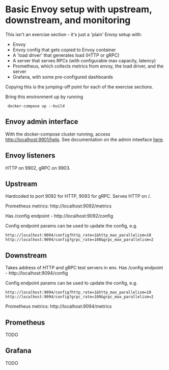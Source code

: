 # Basic Envoy setup with upstream, downstream, and monitoring

This isn't an exercise section - it's just a 'plain' Envoy setup with:
  * Envoy 
  * Envoy config that gets copied to Envoy container
  * A 'load driver' that generates load (HTTP or gRPC)
  * A server that serves RPCs (with configurable max capacity, latency)
  * Prometheus, which collects metrics from envoy, the load driver, and the server
  * Grafana, with some pre-configured dashboards

Copying this is the jumping-off point for each of the exercise sections.

Bring this environment up by running 

```
 docker-compose up --build
```

## Envoy admin interface

With the docker-compose cluster running, access [http://localhost:9901/help](http://localhost:9901/help).
See documentation on the admin inteeface [here](https://www.envoyproxy.io/docs/envoy/latest/operations/admin).

## Envoy listeners
HTTP on 9902, gRPC on 9903.

## Upstream

Hardcoded to port 9092 for HTTP, 9093 for gRPC.
Serves HTTP on /.

Prometheus metrics: http://localhost:9092/metrics

Has /config endpoint - http://localhost:9092/config

Config endpoint params can be used to update the config, e.g.

```
http://localhost:9094/config?http_rate=1&http_max_parallelism=10
http://localhost:9094/config?grpc_rate=100&grpc_max_parallelism=2
```

## Downstream

Takes address of HTTP and gRPC test servers in env.
Has /config endpoint - http://localhost:9094/config

Config endpoint params can be used to update the config, e.g.

```
http://localhost:9094/config?http_rate=1&http_max_parallelism=10
http://localhost:9094/config?grpc_rate=100&grpc_max_parallelism=2
```

Prometheus metrics: http://localhost:9094/metrics

## Prometheus

TODO

## Grafana 

TODO